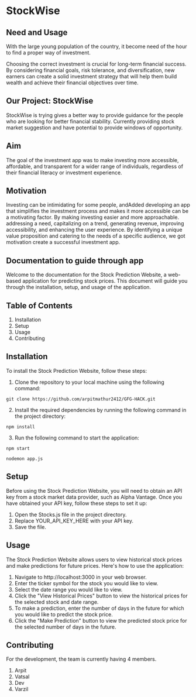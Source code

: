 # StockWise

## Need and Usage

With the large young population of the country, it become need of the hour to find a proper way of investment.

Choosing the correct investment is crucial for long-term financial success. By considering financial goals, risk tolerance, and diversification, new earners can create a solid investment strategy that will help them build wealth and achieve their financial objectives over time.

## Our Project: StockWise

StockWise is trying gives a better way to provide guidance for the people who are looking for better financial stability. Currently providing stock market suggestion and have potential to provide windows of opportunity.

## Aim

The goal of the investment app was to make investing more accessible, affordable, and transparent for a wider range of individuals, regardless of their financial literacy or investment experience.

## Motivation

Investing can be intimidating for some people, andAdded developing an app that simplifies the investment process and makes it more accessible can be a motivating factor. By making investing easier and more approachable. addressing a need, capitalizing on a trend, generating revenue, improving accessibility, and enhancing the user experience. By identifying a unique value proposition and catering to the needs of a specific audience, we got motivation create a successful investment app.

## Documentation to guide through app

Welcome to the documentation for the Stock Prediction Website, a web-based application for predicting stock prices. This document will guide you through the installation, setup, and usage of the application.

## Table of Contents

1. Installation
2. Setup
3. Usage
4. Contributing


## Installation

To install the Stock Prediction Website, follow these steps:

1. Clone the repository to your local machine using the following command:
```
git clone https://github.com/arpitmathur2412/GFG-HACK.git
```
2. Install the required dependencies by running the following command in the project directory:
```
npm install
```
3. Run the following command to start the application:
```
npm start
```
```
nodemon app.js
```

## Setup

Before using the Stock Prediction Website, you will need to obtain an API key from a stock market data provider, such as Alpha Vantage. Once you have obtained your API key, follow these steps to set it up:

1. Open the Stocks.js file in the project directory.
2. Replace YOUR_API_KEY_HERE with your API key.
3. Save the file.

## Usage

The Stock Prediction Website allows users to view historical stock prices and make predictions for future prices. Here's how to use the application:

1. Navigate to http://localhost:3000 in your web browser.
2. Enter the ticker symbol for the stock you would like to view.
3. Select the date range you would like to view.
4. Click the "View Historical Prices" button to view the historical prices for the selected stock and date range.
5. To make a prediction, enter the number of days in the future for which you would like to predict the stock price.
6. Click the "Make Prediction" button to view the predicted stock price for the selected number of days in the future.


## Contributing

For the development, the team is currently having 4 members.
1. Arpit
2. Vatsal
3. Dev
4. Varzil
